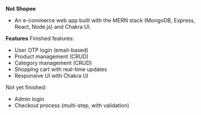**Not Shopee**
- An e-commerce web app built with the MERN stack (MongoDB, Express, React, Node.js) and Chakra UI.

**Features**
Finished features:
- User OTP login (email-based)
- Product management (CRUD)
- Category management (CRUD)
- Shopping cart with real-time updates
- Responsive UI with Chakra UI

Not yet finished:
- Admin login
- Checkout process (multi-step, with validation)
